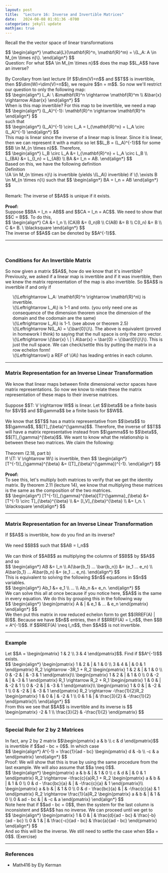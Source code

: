 ```yaml
---
layout: post
title:  "Lecture 16: Inverse and Invertible Matrices"
date:   2024-08-08 01:01:36 -0700
categories: jekyll update
mathjax: true
---
```

Recall the the vector space of linear transformations 
<div>
$$
\begin{align*}
\mathcal{L}(\mathbf{R}^n, \mathbf{R}^m) = \{L_A: A \in M_{m \times n}\}.
\end{align*}
$$
</div>
Question: For what $$A \in M_{m \times n}$$ does the map $$L_A$$ have an inverse?
<br>
<br>
By Corollary from last lecture (If $$\dim(V)=n$$ and $$T$$ is invertible, then $$\dim(W)=\dim(V)=n$$), we require $$n = m$$. So now we'll restrict our question to only the following map:
<div>
$$
\begin{align*}
L_A: \ &\mathbf{R}^n \rightarrow \mathbf{R}^m \\
&\bar{x} \rightarrow A\bar{x}
\end{align*}
$$
</div>
When is this map invertible? For this map to be invertible, we need a map
<div>
$$
\begin{align*}
(L_A)^{-1}: \mathbf{R}^n \rightarrow \mathbf{R}^n
\end{align*}
$$
</div>
such that
<div>
$$
\begin{align*}
(L_A)^{-1} \circ L_A = I_{\mathbf{R}^n} = L_A \circ (L_A)^{-1}
\end{align*}
$$
</div>
This map is linear since the inverse of a linear map is linear. Since it is linear, then we can represent it with a matrix so let $$L_B = (L_A)^{-1}$$ for some $$B \in M_{n \times n}$$. Therefore, 
<div>
$$
\begin{align*}
L_B \circ L_A &= I_{\mathbf{R}^n} = L_A \circ L_B \\
L_{BA} &= L_{I_n} = L_{AB} \\
BA &= I_n = AB.
\end{align*}
$$
</div>
<!------------------------------------------------------------------------------------>
Based on this, we have the following definition
<div class="bdiv">
Definition
</div>
<div class="bbdiv">
\(A \in M_{n \times n}\) is invertible (yields \(L_A\) invertible) if \(\ \exists B \in M_{n \times n}\) such that 
$$
\begin{align*}
BA = I_n = AB
\end{align*}
$$
</div>
<br>
Remark: The inverse of $$A$$ is unique if it exists.
<br>
<br>
<b>Proof:</b> 
<br>
Suppose $$BA = I_n = AB$$ and $$CA = I_n = AC$$. We need to show that $$C = B$$. To do this, 
<div>
$$
\begin{align*}
CA &= I_n \\
(CA)B &= (I_n)B \\
C(AB) &= B \\
C(I_n) &= B \\
C &= B. \ \blacksquare
\end{align*}
$$
</div>
The inverse of $$A$$ can be denoted by $$A^{-1}$$.
<hr>
<br>
<!------------------------------------------------------------------------------------>
<h3>Conditions for An Invertible Matrix</h3>
So now given a matrix $$A$$, how do we know that it's invertible? Previously, we asked if a linear map is invertible and if it was invertible, then we knew the matrix representation of the map is also invertible. So $$A$$ is invertible if and only if
<ul style="list-style: none;">
	<li>\(\Leftrightarrow L_A: \mathbf{R}^n \rightarrow \mathbf{R}^n\) is invertible.</li>
	<li>\(\Leftrightarrow L_A\) is 1-1 and onto. (you only need one as consequence of the dimension theorem since the dimension of the domain and the codomain are the same)</li>
	<li>\(\Leftrightarrow L_A\) is 1-1. (see above or theorem 2.5)</li>
	<li>\(\Leftrightarrow N(L_A) = \{\bar{0}\}\). The above is equivalent (proved in homework I think) to saying that the null space is only the zero vector.</li>
	<li>\(\Leftrightarrow \{\bar{x} \ | \ A\bar{x} = \bar{0} = \{\bar{0}\}\}\). This is just the null space. We can check/settle this by putting the matrix in a row echelon form!</li>
	<li>\(\Leftrightarrow\) a REF of \(A\) has leading entries in each column.</li>
</ul>
<hr>

<!------------------------------------------------------------------------------------>
<h3>Matrix Representation for an Inverse Linear Transformation</h3>
We know that linear maps between finite dimensional vector spaces have matrix representations. So now we know to relate these the matrix representation of these maps to their inverse matrices.
<br>
<br>
Suppose $$T: V \rightarrow W$$ is linear. Let $$\beta$$ be a finite basis for $$V$$ and $$\gamma$$ be a finite basis for $$W$$. 
<br>
<br>
We know that $$T$$ has a matrix representative from $$\beta$$ to $$\gamma$$, $$[T]_{\beta}^{\gamma}$$. Therefore, the inverse of $$T$$ will have a matrix representative instead from $$\gamma$$ to $$\beta$$, $$[T]_{\gamma}^{\beta}$$. We want to know what the relationship is between these two matrices. We claim the following:
<br>
<br>
<div class="purdiv">
Theorem (2.18, part b)
</div>
<div class="purbdiv">
If \(T: V \rightarrow W\) is invertible, then
$$
\begin{align*}
[T^{-1}]_{\gamma}^{\beta} &= ([T]_{\beta}^{\gamma})^{-1}.
\end{align*}
$$
</div>
<br>
<b>Proof:</b>
<br>
To see this, let's multiply both matrices to verify that we get the identity matrix. By theorem 2.11 (lecture 14), we know that multiplying these matrices is the same as the composition of the two matrices.
<div>
$$
\begin{align*}
[T^{-1}]_{\gamma}^{\beta}[T]^{\gamma}_{\beta} &= [T^{-1} \circ T]_{\beta}^{\beta} \\
                              &= [I_V]_{\beta}^{\beta} \\
							  &= I_n. \ \blacksquare
\end{align*}
$$
</div>
<hr>

<!------------------------------------------------------------------------------------>
<h3>Matrix Representation for an Inverse Linear Transformation</h3>
If $$A$$ is invertible, how do you find an its inverse?
<br>
<br>
We need $$B$$ such that $$AB = I_n$$
<br>
<br>
We can think of $$AB$$ as multiplying the columns of $$B$$ by $$A$$ and so
<div>
$$
\begin{align*}
AB &= I_n \\
A(\bar{b_1} ... \bar{b_n}) &= (e_1 ... e_n) \\
A\bar{b_1} ... A\bar{b_n} &= (e_1 ... e_n).
\end{align*}
$$
</div>
This is equivalent to solving the following $$n$$ equations in $$n$$ variables.
<div>
$$
\begin{align*}
Ab_1 &= e_1 \\
... \\
Ab_n &= e_n.
\end{align*}
$$
</div>
We can solve this all at once because if you notice here, $$A$$ is the same in every equation. We do this by grouping this in the following way
<div>
$$
\begin{align*}
\begin{pmatrix}
A & | & e_1 & ... & e_n
\end{pmatrix}
\end{align*}
$$
</div>
We then put this matrix in row reduced echelon form to get $$(RREF(A) | B)$$. Because we have $$n$$ entries, then if $$RREF(A) = I_n$$, then $$B = A^{-1}$$. If $$RREF(A) \neq I_n$$, then $$A$$ is not invertible.
<hr>

<!------------------------------------------------------------------------------------>
<h3>Example</h3>
Let $$A = \begin{pmatrix}
1 & 2 \\
3 & 4
\end{pmatrix}$$. Find if $$A^{-1}$$ exists.
<div>
$$
\begin{align*}
\begin{pmatrix}
1 & 2 & | & 1 & 0 \\
3 & 4 & | & 0 & 1
\end{pmatrix}
R_2 \rightarrow -3R_1 + R_2
\begin{pmatrix}
1 & 2 & | & 1 & 0 \\
0 & -2 & | & -3 & 1
\end{pmatrix}\\
\begin{pmatrix}
1 & 2 & | & 1 & 0 \\
0 & -2 & | & -3 & 1
\end{pmatrix}
R_1 \rightarrow R_2 + R_1
\begin{pmatrix}
1 & 0 & | & -2 & 1 \\
0 & -2 & | & -3 & 1
\end{pmatrix}\\
\begin{pmatrix}
1 & 0 & | & -2 & 1 \\
0 & -2 & | & -3 & 1
\end{pmatrix}
R_2 \rightarrow -\frac{1}{2}R_2
\begin{pmatrix}
1 & 0 & | & -2 & 1 \\
0 & 1 & | & \frac{3}{2} & -\frac{1}{2}
\end{pmatrix}\\
\end{align*}
$$
</div>
From this we see that $$A$$ is invertible and its inverse is $$
\begin{pmatrix}
-2 & 1 \\
\frac{3}{2} & -\frac{1}{2}
\end{pmatrix}
$$
<hr>

<!------------------------------------------------------------------------------------>
<h3>Special Rule for 2 by 2 Matrices</h3>
In fact, any 2 by 2 matrix $$\begin{pmatrix}
a & b \\
c & d
\end{pmatrix}$$ is invertible if $$ad - bc = 0$$. In which case
<div>
$$
\begin{align*}
A^{-1} = \frac{1}{ad - bc}
\begin{pmatrix}
d & -b \\
-c & a
\end{pmatrix}
\end{align*}
$$
</div>
Proof: We will show that this is true by using the same procedure from the last example. We will also assume that $$a \neq 0$$.
<div>
$$
\begin{align*}
\begin{pmatrix}
a & b & | & 1 & 0 \\
c & d & | & 0 & 1
\end{pmatrix}
R_2 \rightarrow -\frac{c}{a}R_1 + R_2
\begin{pmatrix}
a & b & | & 1 & 0 \\
0 & d - \frac{bc}{a} & | & -\frac{c}{a} & 1
\end{pmatrix}\\
\begin{pmatrix}
a & b & | & 1 & 0 \\
0 & d - \frac{bc}{a} & | & -\frac{c}{a} & 1
\end{pmatrix}
R_2 \rightarrow \frac{1}{a}R_2
\begin{pmatrix}
a & b & | & 1 & 0 \\
0 & ad - bc & | & -c & a
\end{pmatrix}
\end{align*}
$$
</div>
Note here that if $$ad - bc = 0$$, then the system for the last column is inconsistent and $$A$$ has no inverse. We can proceed until we get to 
<div>
$$
\begin{align*}
\begin{pmatrix}
1 & 0 & | & \frac{d}{ad - bc} & \frac{-b}{ad - bc} \\
0 & 1 & | & \frac{-c}{ad - bc} & \frac{a}{ad - bc}
\end{pmatrix}
\end{align*}
$$
</div>
And so this will be the inverse. We still need to settle the case when $$a = 0$$. (Exercise)
<hr>

<!------------------------------------------------------------------------------------>
<h3>References</h3>
<ul>
<li>Math416 by Ely Kerman</li>
</ul>






















